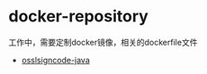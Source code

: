 # docker-repository
工作中，需要定制docker镜像，相关的dockerfile文件
* [osslsigncode-java](./osslsigncode-java/README.md)
